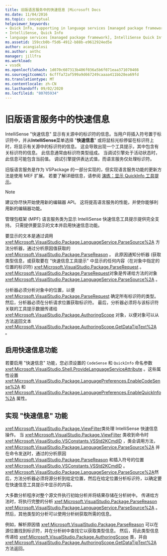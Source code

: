 ```yaml
---
title: 旧版语言服务中的快速信息 |Microsoft Docs
ms.date: 11/04/2016
ms.topic: conceptual
helpviewer_keywords:
- Quick Info, supporting in language services [managed package framework]
- IntelliSense, Quick Info
- language services [managed package framework], IntelliSense Quick Info
ms.assetid: 159ccb0b-f5d6-4912-b88b-e9612924ed5e
author: acangialosi
ms.author: anthc
manager: jillfra
ms.workload:
- vssdk
ms.openlocfilehash: 1d070c607313b406f036a5b6f071eaa371070408
ms.sourcegitcommit: 6cfffa72af599a9d667249caaaa411bb28ea69fd
ms.translationtype: MT
ms.contentlocale: zh-CN
ms.lasthandoff: 09/02/2020
ms.locfileid: "80705934"
---
```

# <a name="quick-info-in-a-legacy-language-service"></a>旧版语言服务中的快速信息
IntelliSense "快速信息" 显示有关源中的标识符的信息。当用户将插入符号置于标识符中，并从**IntelliSense**菜单选择 "**快速信息**" 或将鼠标光标停留在标识符上时，将显示有关源中的标识符的信息。 这会导致出现一个工具提示，其中包含有关标识符的信息。 此信息通常由标识符类型组成。 当调试引擎处于活动状态时，此信息可能包含当前值。 调试引擎提供表达式值，而语言服务仅处理标识符。

 旧版语言服务是作为 VSPackage 的一部分实现的，但实现语言服务功能的更新方法是使用 MEF 扩展。 若要了解详细信息，请参阅 [演练：显示 QuickInfo 工具提示](../../extensibility/walkthrough-displaying-quickinfo-tooltips.md)。

> [!NOTE]
> 建议你尽快开始使用新的编辑器 API。 这将提高语言服务的性能，并使你能够利用新的编辑器功能。

 管理包框架 (MPF) 语言服务类为显示 IntelliSense 快速信息工具提示提供完全支持。 只需提供要显示的文本并启用快速信息功能。

 要显示的文本是通过调用 <xref:Microsoft.VisualStudio.Package.LanguageService.ParseSource%2A> 方法分析器，通过分析原因值获取的 <xref:Microsoft.VisualStudio.Package.ParseReason> 。 此原因通知分析器 (获取类型信息，或获取要在 "快速信息工具提示" 中显示的任何内容（在对象中指定的位置的标识符) <xref:Microsoft.VisualStudio.Package.ParseRequest> 。 <xref:Microsoft.VisualStudio.Package.ParseRequest>对象是传递给方法的对象 <xref:Microsoft.VisualStudio.Package.LanguageService.ParseSource%2A> 。

 分析器必须分析对象中的位置，以便 <xref:Microsoft.VisualStudio.Package.ParseRequest> 确定所有标识符的类型。 然后，分析器必须在分析请求位置获取标识符。 最后，分析器必须将与该标识符关联的工具提示数据传递给 <xref:Microsoft.VisualStudio.Package.AuthoringScope> 对象，以便对象可以从方法返回文本 <xref:Microsoft.VisualStudio.Package.AuthoringScope.GetDataTipText%2A> 。

## <a name="enabling-the-quick-info-feature"></a>启用快速信息功能
 若要启用 "快速信息" 功能，您必须设置的 `CodeSense` 和 `QuickInfo` 命名参数 <xref:Microsoft.VisualStudio.Shell.ProvideLanguageServiceAttribute> 。这些属性设置 <xref:Microsoft.VisualStudio.Package.LanguagePreferences.EnableCodeSense%2A> 和 <xref:Microsoft.VisualStudio.Package.LanguagePreferences.EnableQuickInfo%2A> 属性。

## <a name="implementing-the-quick-info-feature"></a>实现 "快速信息" 功能
 <xref:Microsoft.VisualStudio.Package.ViewFilter>类处理 IntelliSense 快速信息操作。 当 <xref:Microsoft.VisualStudio.Package.ViewFilter> 类收到命令时 <xref:Microsoft.VisualStudio.VSConstants.VSStd2KCmdID> ，类会调用方法， <xref:Microsoft.VisualStudio.Package.LanguageService.ParseSource%2A> 并在命令发送时，通过的分析原因 <xref:Microsoft.VisualStudio.Package.ParseReason> 和插入符号的位置 <xref:Microsoft.VisualStudio.VSConstants.VSStd2KCmdID> 。 <xref:Microsoft.VisualStudio.Package.LanguageService.ParseSource%2A>然后，方法分析器必须将源分析到给定位置，然后在给定位置分析标识符，以确定要在快速信息工具提示中显示的内容。

 大多数分析程序对整个源文件执行初始分析并将结果存储在分析树中。 传递给方法时，将执行完整的分析 <xref:Microsoft.VisualStudio.Package.ParseReason> <xref:Microsoft.VisualStudio.Package.LanguageService.ParseSource%2A> 。 然后，其他类型的分析可以使用分析树获取所需的信息。

 例如，解析原因值 <xref:Microsoft.VisualStudio.Package.ParseReason> 可以在源位置找到标识符，并在分析树中查找它以获取类型信息。 然后，将此类型信息传递给 <xref:Microsoft.VisualStudio.Package.AuthoringScope> 类，并由 <xref:Microsoft.VisualStudio.Package.AuthoringScope.GetDataTipText%2A> 方法返回。
